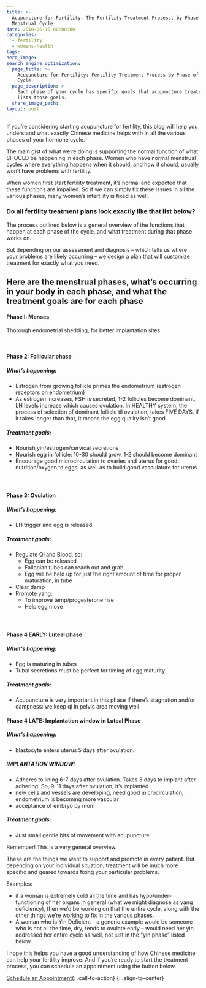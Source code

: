 ```yaml
---
title: >-
  Acupuncture for Fertility: The Fertility Treatment Process, by Phase of
  Menstrual Cycle
date: 2018-06-15 00:00:00
categories:
  - fertility
  - womens-health
tags:
hero_image:
search_engine_optimization:
  page_title: >-
    Acupuncture for Fertility: Fertility Treatment Process by Phase of Menstrual
    Cycle
  page_description: >-
    Each phase of your cycle has specific goals that acupuncture treats. This
    lists those goals.
  share_image_path:
layout: post
---
```


If you’re considering starting acupuncture for fertility, this blog will help you understand what exactly Chinese medicine helps with in all the various phases of your hormone cycle.

The main gist of what we’re doing is supporting the normal function of what SHOULD be happening in each phase. Women who have normal menstrual cycles where everything happens when it should, and how it should, usually won’t have problems with fertility.

When women first start fertility treatment, it’s normal and expected that these functions are impaired. So if we can simply fix these issues in all the various phases, many women’s infertility is fixed as well.

### Do all fertility treatment plans look exactly like that list below?

The process outlined below is a general overview of the functions that happen at each phase of the cycle, and what treatment during that phase works on.

But depending on our assessment and diagnosis – which tells us where your problems are likely occurring – we design a plan that will customize treatment for exactly what you need.

## Here are the menstrual phases, what’s occurring in your body in each phase, and what the treatment goals are for each phase

#### Phase I: Menses

Thorough endometrial shedding, for better implantation sites

 

#### Phase 2: Follicular phase

##### What’s happening:

* Estrogen from growing follicle primes the endometrium (estrogen receptors on endometrium)
* As estrogen increases, FSH is secreted, 1-2 follicles become dominant, LH levels increase which causes ovulation. In HEALTHY system, the process of selection of dominant follicle til ovulation, takes FIVE DAYS. If it takes longer than that, it means the egg quality isn’t good

##### Treatment goals:

* Nourish yin/estrogen/cervical secretions
* Nourish egg in follicle: 10-30 should grow, 1-2 should become dominant
* Encourage good microcirculation to ovaries and uterus for good nutrition/oxygen to eggs, as well as to build good vasculature for uterus

####  

#### Phase 3: Ovulation

##### What’s happening:

* LH trigger and egg is released

##### Treatment goals:

* Regulate Qi and Blood, so:
  * Egg can be released
  * Fallopian tubes can reach out and grab
  * Egg will be held up for just the right amount of time for proper maturation, in tube
* Clear damp
* Promote yang:
  * To improve temp/progesterone rise
  * Help egg move

####  

#### Phase 4 EARLY: Luteal phase

##### What’s happening:

* Egg is maturing in tubes
* Tubal secretions must be perfect for timing of egg maturity

##### Treatment goals:

* Acupuncture is very important in this phase if there’s stagnation and/or dampness: we keep qi in pelvic area moving well

#### Phase 4 LATE: Implantation window in Luteal Phase

##### What’s happening:

* blastocyte enters uterus 5 days after ovulation.

##### IMPLANTATION WINDOW:

* Adheres to lining 6-7 days after ovulation. Takes 3 days to implant after adhering. So, 9-11 days after ovulation, it’s implanted
* new cells and vessels are developing, need good microcirculation, endometrium is becoming more vascular
* acceptance of embryo by mom

##### Treatment goals:

* Just small gentle bits of movement with acupuncture

Remember! This is a very general overview.

These are the things we want to support and promote in every patient. But depending on your individual situation, treatment will be much more specific and geared towards fixing your particular problems.

Examples:

* if a woman is extremely cold all the time and has hypo/under-functioning of her organs in general (what we might diagnose as yang deficiency), then we’d be working on that the entire cycle, along with the other things we’re working to fix in the various phases.
* A woman who is Yin Deficient – a generic example would be someone who is hot all the time, dry, tends to ovulate early – would need her yin addressed her entire cycle as well, not just in the “yin phase” listed below.

I hope this helps you have a good understanding of how Chinese medicine can help your fertility improve. And if you’re ready to start the treatment process, you can schedule an appointment using the button below.

[Schedule an Appointment](/make-an-appointment/){: .call-to-action}
{: .align-to-center}